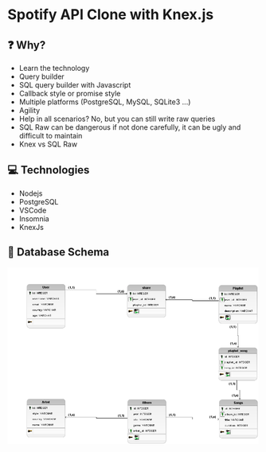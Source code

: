 # Spotify API Clone with Knex.js

## ❓ Why?
- Learn the technology
- Query builder
- SQL query builder with Javascript
- Callback style or promise style
- Multiple platforms (PostgreSQL, MySQL, SQLite3 ...)
- Agility
- Help in all scenarios? No, but you can still write raw queries
- SQL Raw can be dangerous if not done carefully, it can be ugly and difficult to maintain
- Knex vs SQL Raw

## 💻 Technologies

- Nodejs
- PostgreSQL
- VSCode
- Insomnia
- KnexJs


## 🔨 Database Schema

![image info](./spotify_api_der.png)

